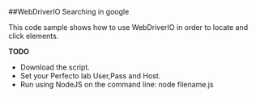 ##WebDriverIO Searching in google

This code sample shows how to use WebDriverIO in order to locate and click elements.

**TODO**
- Download the script.
- Set your Perfecto lab User,Pass and Host.
- Run using NodeJS on the command line: node filename.js